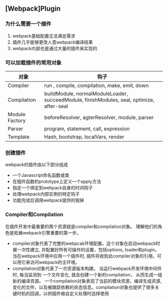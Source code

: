 ## [Webpack]Plugin

### 为什么需要一个插件

1. webpack基础配置无法满足需求
2. 插件几乎能够更改人意webpack编译结果
3. webpack内部也是通过大量的插件来实现的

### 可以加载插件的常用对象

| 对象           | 钩子                                                         |
| -------------- | ------------------------------------------------------------ |
| Compiler       | run , compile, compilation, make, emit, down                 |
| Compilation    | buildModule, normalModuleLoader, succeedModule, finishModules, seal, optimize, after-seal |
| Module Factory | beforeResolver, agterResolver, module, parser                |
| Parser         | program, statement, call, expression                         |
| Template       | Hash, bootstrap, localVars, render                           |

### 创建插件

webpack的插件由以下部分组成

- 一个Javascript命名函数或类
- 在插件函数的prototype上定义一个apply方法
- 指定一个绑定到webpack自身的时间钩子
- 处理webpack内部实例的特定钩子
- 功能完成后调用webpack提供的毁掉

### Compiler和Compilation

在插件开发中最重要的两个资源就是compiler和compilation对象。 理解他们的角色是拓展webpack引擎重要的第一步。

- compiler对象代表了完整的webpcak环境配置。这个对象在启动webpack时被一次性建立, 并配置好所有可操作的设置，包括options, loader和plugin。当在webpack环境中应用一个插件时, 插件将收到此compiler对象的引用。可以用它来访问webpack的主环境。
- compilation对象代表了一次资源版本构建。 当运行webpack开发环境中间件时, 每当监测到 一个文件变化, 就会创建一个新的compilation， 从而生成一组新的编译资源。 一个compilation对象表现了当前的模块资源，编译生成资源, 变化的文件、以及被跟踪依赖的状态信息。compilation对象也提供了很多关键时机的回调，以供插件做自定义处理时选择使用